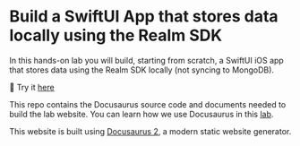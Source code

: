 # Build a SwiftUI App that stores data locally using the Realm SDK

In this hands-on lab you will build, starting from scratch, a SwiftUI iOS app that stores data using the Realm SDK locally (not syncing to MongoDB).

🚀 Try it [here](http://swiftui-realm-app-workshop.github.io)

This repo contains the Docusaurus source code and documents needed to build the lab website. You can learn how we use Docusaurus in this [lab](https://github.com/mongodb-developer/docusaurus-workshop).

This website is built using [Docusaurus 2](https://docusaurus.io/), a modern static website generator. 